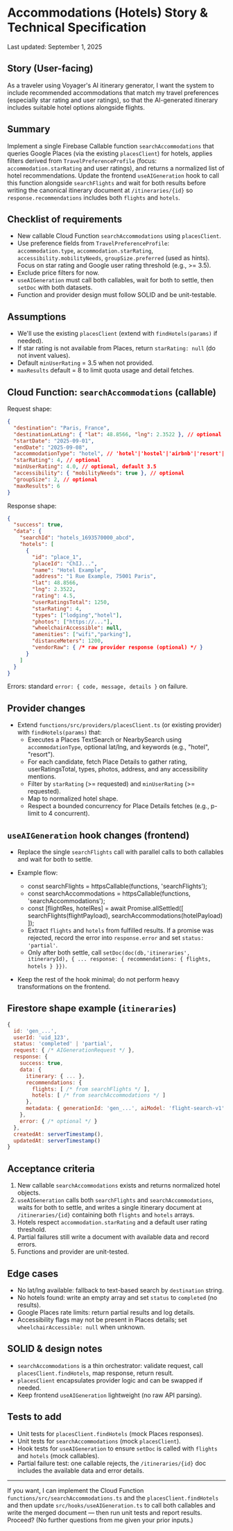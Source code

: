 # Accommodations (Hotels) Story & Technical Specification

Last updated: September 1, 2025

## Story (User-facing)
As a traveler using Voyager's AI itinerary generator, I want the system to include recommended accommodations that match my travel preferences (especially star rating and user ratings), so that the AI-generated itinerary includes suitable hotel options alongside flights.

## Summary
Implement a single Firebase Callable function `searchAccommodations` that queries Google Places (via the existing `placesClient`) for hotels, applies filters derived from `TravelPreferenceProfile` (focus: `accommodation.starRating` and user ratings), and returns a normalized list of hotel recommendations. Update the frontend `useAIGeneration` hook to call this function alongside `searchFlights` and wait for both results before writing the canonical itinerary document at `/itineraries/{id}` so `response.recommendations` includes both `flights` and `hotels`.

## Checklist of requirements
- New callable Cloud Function `searchAccommodations` using `placesClient`.
- Use preference fields from `TravelPreferenceProfile`: `accommodation.type`, `accommodation.starRating`, `accessibility.mobilityNeeds`, `groupSize.preferred` (used as hints). Focus on star rating and Google user rating threshold (e.g., >= 3.5).
- Exclude price filters for now.
- `useAIGeneration` must call both callables, wait for both to settle, then `setDoc` with both datasets.
- Function and provider design must follow SOLID and be unit-testable.

## Assumptions
- We'll use the existing `placesClient` (extend with `findHotels(params)` if needed).
- If star rating is not available from Places, return `starRating: null` (do not invent values).
- Default `minUserRating` = 3.5 when not provided.
- `maxResults` default = 8 to limit quota usage and detail fetches.

## Cloud Function: `searchAccommodations` (callable)

Request shape:
```json
{
  "destination": "Paris, France",
  "destinationLatLng": { "lat": 48.8566, "lng": 2.3522 }, // optional
  "startDate": "2025-09-01",
  "endDate": "2025-09-08",
  "accommodationType": "hotel", // 'hotel'|'hostel'|'airbnb'|'resort'|'any'
  "starRating": 4, // optional
  "minUserRating": 4.0, // optional, default 3.5
  "accessibility": { "mobilityNeeds": true }, // optional
  "groupSize": 2, // optional
  "maxResults": 6
}
```

Response shape:
```json
{
  "success": true,
  "data": {
    "searchId": "hotels_1693570000_abcd",
    "hotels": [
      {
        "id": "place_1",
        "placeId": "ChIJ...",
        "name": "Hotel Example",
        "address": "1 Rue Example, 75001 Paris",
        "lat": 48.8566,
        "lng": 2.3522,
        "rating": 4.5,
        "userRatingsTotal": 1250,
        "starRating": 4,
        "types": ["lodging","hotel"],
        "photos": ["https://..."],
        "wheelchairAccessible": null,
        "amenities": ["wifi","parking"],
        "distanceMeters": 1200,
        "vendorRaw": { /* raw provider response (optional) */ }
      }
    ]
  }
}
```

Errors: standard `error: { code, message, details }` on failure.

## Provider changes
- Extend `functions/src/providers/placesClient.ts` (or existing provider) with `findHotels(params)` that:
  - Executes a Places TextSearch or NearbySearch using `accommodationType`, optional lat/lng, and keywords (e.g., "hotel", "resort").
  - For each candidate, fetch Place Details to gather rating, userRatingsTotal, types, photos, address, and any accessibility mentions.
  - Filter by `starRating` (>= requested) and `minUserRating` (>= requested).
  - Map to normalized hotel shape.
  - Respect a bounded concurrency for Place Details fetches (e.g., p-limit to 4 concurrent).

## `useAIGeneration` hook changes (frontend)
- Replace the single `searchFlights` call with parallel calls to both callables and wait for both to settle.
- Example flow:
  - const searchFlights = httpsCallable(functions, 'searchFlights');
  - const searchAccommodations = httpsCallable(functions, 'searchAccommodations');
  - const [flightRes, hotelRes] = await Promise.allSettled([
      searchFlights(flightPayload),
      searchAccommodations(hotelPayload)
    ]);
  - Extract `flights` and `hotels` from fulfilled results. If a promise was rejected, record the error into `response.error` and set `status: 'partial'`.
  - Only after both settle, call `setDoc(doc(db,'itineraries', itineraryId), { ... response: { recommendations: { flights, hotels } }})`.

- Keep the rest of the hook minimal; do not perform heavy transformations on the frontend.

## Firestore shape example (`itineraries`)
```js
{
  id: 'gen_...',
  userId: 'uid_123',
  status: 'completed' | 'partial',
  request: { /* AIGenerationRequest */ },
  response: {
    success: true,
    data: {
      itinerary: { ... },
      recommendations: {
        flights: [ /* from searchFlights */ ],
        hotels: [ /* from searchAccommodations */ ]
      },
      metadata: { generationId: 'gen_...', aiModel: 'flight-search-v1' }
    },
    error: { /* optional */ }
  },
  createdAt: serverTimestamp(),
  updatedAt: serverTimestamp()
}
```

## Acceptance criteria
1. New callable `searchAccommodations` exists and returns normalized hotel objects.
2. `useAIGeneration` calls both `searchFlights` and `searchAccommodations`, waits for both to settle, and writes a single itinerary document at `/itineraries/{id}` containing both `flights` and `hotels` arrays.
3. Hotels respect `accommodation.starRating` and a default user rating threshold.
4. Partial failures still write a document with available data and record errors.
5. Functions and provider are unit-tested.

## Edge cases
- No lat/lng available: fallback to text-based search by `destination` string.
- No hotels found: write an empty array and set `status` to `completed` (no results).
- Google Places rate limits: return partial results and log details.
- Accessibility flags may not be present in Places details; set `wheelchairAccessible: null` when unknown.

## SOLID & design notes
- `searchAccommodations` is a thin orchestrator: validate request, call `placesClient.findHotels`, map response, return result.
- `placesClient` encapsulates provider logic and can be swapped if needed.
- Keep frontend `useAIGeneration` lightweight (no raw API parsing).

## Tests to add
- Unit tests for `placesClient.findHotels` (mock Places responses).
- Unit tests for `searchAccommodations` (mock `placesClient`).
- Hook tests for `useAIGeneration` to ensure `setDoc` is called with `flights` and `hotels` (mock callables).
- Partial failure test: one callable rejects, the `/itineraries/{id}` doc includes the available data and error details.

---

If you want, I can implement the Cloud Function `functions/src/searchAccommodations.ts` and the `placesClient.findHotels` and then update `src/hooks/useAIGeneration.ts` to call both callables and write the merged document — then run unit tests and report results. Proceed? (No further questions from me given your prior inputs.)
